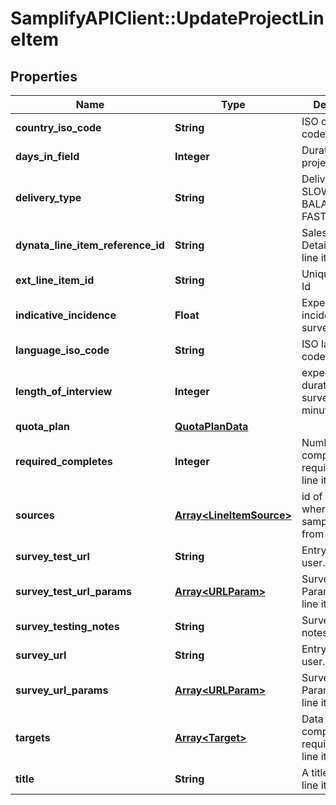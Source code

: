 # SamplifyAPIClient::UpdateProjectLineItem

## Properties
Name | Type | Description | Notes
------------ | ------------- | ------------- | -------------
**country_iso_code** | **String** | ISO country code | [optional] 
**days_in_field** | **Integer** | Duration of the project in days. | [optional] 
**delivery_type** | **String** | Delivery type: SLOW, BALANCED, FAST or BURST. | [optional] 
**dynata_line_item_reference_id** | **String** | Sales Order Detail ID of the line item. | [optional] 
**ext_line_item_id** | **String** | Unique line item Id | 
**indicative_incidence** | **Float** | Expected incidence of the survey | [optional] 
**language_iso_code** | **String** | ISO language code | [optional] 
**length_of_interview** | **Integer** | expected duration of the survey in minutes | [optional] 
**quota_plan** | [**QuotaPlanData**](QuotaPlanData.md) |  | [optional] 
**required_completes** | **Integer** | Number of complete required for the line item | [optional] 
**sources** | [**Array&lt;LineItemSource&gt;**](LineItemSource.md) | id of the source where is the sample coming from | [optional] 
**survey_test_url** | **String** | Entry link for the user. | [optional] 
**survey_test_url_params** | [**Array&lt;URLParam&gt;**](URLParam.md) | SurveyTestURL Params of the line item. | [optional] 
**survey_testing_notes** | **String** | Survey testing notes | [optional] 
**survey_url** | **String** | Entry link for the user. | [optional] 
**survey_url_params** | [**Array&lt;URLParam&gt;**](URLParam.md) | SurveyURL Params of the line item. | [optional] 
**targets** | [**Array&lt;Target&gt;**](Target.md) | Data of completes/starts required for the line item | [optional] 
**title** | **String** | A title for the line item | [optional] 


